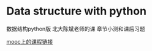 # Data structure with python
数据结构python版 北大陈斌老师的课 章节小测和课后习题

[mooc上的课程链接](https://www.icourse163.org/course/PKU-1206307812)
